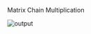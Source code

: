 Matrix Chain Multiplication

![output](https://github.com/user-attachments/assets/060611b0-40b3-4df8-ac03-6c81b1d0f120)



